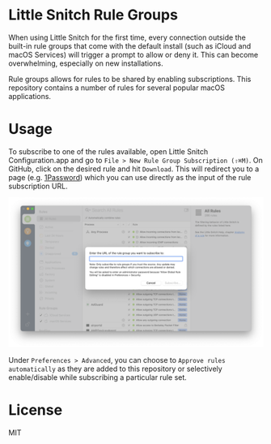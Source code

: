 # Little Snitch Rule Groups

When using Little Snitch for the first time, every connection outside the built-in rule groups that come with the default install (such as iCloud and macOS Services) will trigger a prompt to allow or deny it. This can become overwhelming, especially on new installations.

Rule groups allows for rules to be shared by enabling subscriptions. This repository contains a number of rules for several popular macOS applications.

# Usage

To subscribe to one of the rules available, open Little Snitch Configuration.app and go to `File > New Rule Group Subscription (⇧⌘M)`. On GitHub, click on the desired rule and hit `Download`. This will redirect you to a page (e.g. [1Password](http://raw.githubusercontent.com/ucomesdag/little-snitch-rules/master/rules/1Password.lsrules)) which you can use directly as the input of the rule subscription URL.

![New Rule Group Subscriptions](images/new-rule-group-subscription.png)

Under `Preferences > Advanced`, you can choose to `Approve rules automatically` as they are added to this repository or selectively enable/disable while subscribing a particular rule set.

# License

MIT
